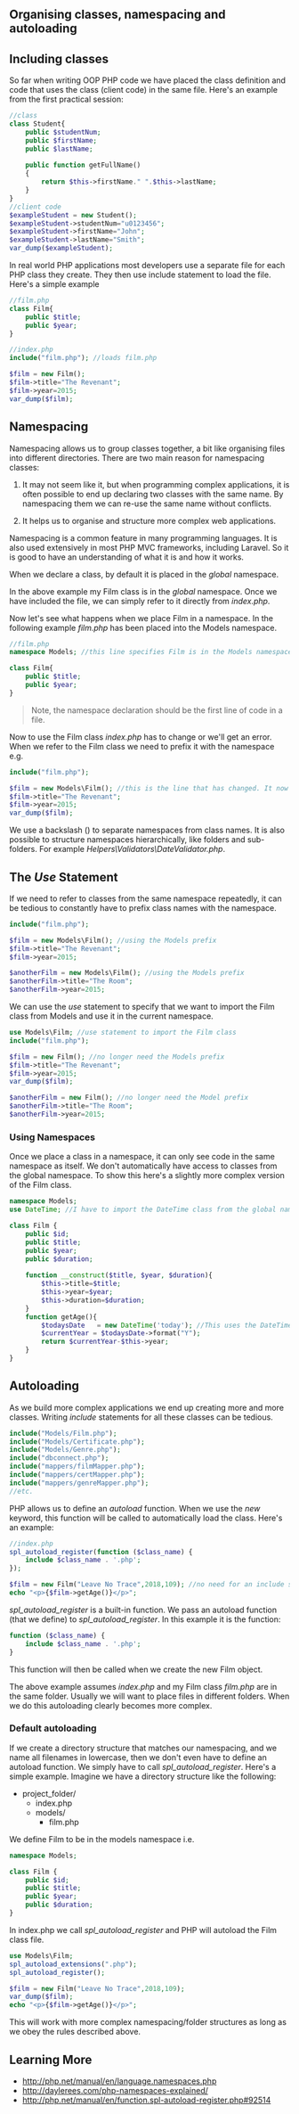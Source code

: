 ## Organising classes, namespacing and autoloading

## Including classes
So far when writing OOP PHP code we have placed the class definition and code that uses the class (client code) in the same file. Here's an example from the first practical session:
```php
//class
class Student{
    public $studentNum;
    public $firstName;
    public $lastName;
    
    public function getFullName()
    {
        return $this->firstName." ".$this->lastName;
    }
}
//client code
$exampleStudent = new Student();
$exampleStudent->studentNum="u0123456";
$exampleStudent->firstName="John";
$exampleStudent->lastName="Smith";
var_dump($exampleStudent);

```
In real world PHP applications most developers use a separate file for each PHP class they create. They then use include statement to load the file. Here's a simple example

```php
//film.php
class Film{
    public $title;
    public $year;
}

```

```php
//index.php
include("film.php"); //loads film.php

$film = new Film(); 
$film->title="The Revenant";
$film->year=2015;
var_dump($film);

```

## Namespacing 
Namespacing allows us to group classes together, a bit like organising files into different directories. There are two main reason for namespacing classes:

1. It may not seem like it, but when programming complex applications, it is often possible to end up declaring two classes with the same name. By namespacing them we can re-use the same name without conflicts.

2. It helps us to organise and structure more complex web applications. 

Namespacing is a common feature in many programming languages. It is also used extensively in most PHP MVC frameworks, including Laravel. So it is good to have an understanding of what it is and how it works. 

When we declare a class, by default it is placed in the *global* namespace.  

In the above example my Film class is in the *global* namespace. Once we have included the file, we can simply refer to it directly from *index.php*.

Now let's see what happens when we place Film in a namespace. In the following example *film.php* has been placed into the Models namespace.

```php
//film.php
namespace Models; //this line specifies Film is in the Models namespace

class Film{
	public $title;
	public $year;
}

```

> Note, the namespace declaration should be the first line of code in a file. 

Now to use the Film class *index.php* has to change or we'll get an error. When we refer to the Film class we need to prefix it with the namespace e.g.
 
```php
include("film.php");

$film = new Models\Film(); //this is the line that has changed. It now references the Models namespace
$film->title="The Revenant";
$film->year=2015;
var_dump($film);
```

We use a backslash (\) to separate namespaces from class names. It is also possible to structure namespaces hierarchically, like folders and sub-folders. For example *Helpers\Validators\DateValidator.php*.

## The *Use* Statement
If we need to refer to classes from the same namespace repeatedly, it can be tedious to constantly have to prefix class names with the namespace. 

```php
include("film.php");

$film = new Models\Film(); //using the Models prefix
$film->title="The Revenant";
$film->year=2015;

$anotherFilm = new Models\Film(); //using the Models prefix
$anotherFilm->title="The Room";
$anotherFilm->year=2015;
```

We can use the *use* statement to specify that we want to import the Film class from Models and use it in the current namespace.

```php
use Models\Film; //use statement to import the Film class
include("film.php");

$film = new Film(); //no longer need the Models prefix
$film->title="The Revenant";
$film->year=2015;
var_dump($film);

$anotherFilm = new Film(); //no longer need the Model prefix
$anotherFilm->title="The Room";
$anotherFilm->year=2015;

```

### Using Namespaces
Once we place a class in a namespace, it can only see code in the same namespace as itself. We don't automatically have access to classes from the global namespace. To show this here's a slightly more complex version of the Film class.

```php
namespace Models;
use DateTime; //I have to import the DateTime class from the global namespace

class Film {
    public $id;
    public $title;
    public $year;
    public $duration;
    
    function __construct($title, $year, $duration){
        $this->title=$title;
        $this->year=$year;
        $this->duration=$duration;
    }
    function getAge(){
        $todaysDate   = new DateTime('today'); //This uses the DateTime class
        $currentYear = $todaysDate->format("Y");
        return $currentYear-$this->year;
    }
}
```

## Autoloading
As we build more complex applications we end up creating more and more classes. Writing *include* statements for all these classes can be tedious. 

```php
include("Models/Film.php");
include("Models/Certificate.php");
include("Models/Genre.php");
include("dbconnect.php");
include("mappers/filmMapper.php");
include("mappers/certMapper.php");
include("mappers/genreMapper.php");
//etc.
```
PHP allows us to define an *autoload* function. When we use the *new* keyword, this function will be called to automatically load the class. Here's an example:

```php
//index.php
spl_autoload_register(function ($class_name) {
    include $class_name . '.php';
});

$film = new Film("Leave No Trace",2018,109); //no need for an include statement
echo "<p>{$film->getAge()}</p>";
```
*spl_autoload_register* is a built-in function. We pass an autoload function (that we define) to *spl_autoload_register*. In this example it is the function:
```php
function ($class_name) {
    include $class_name . '.php';
}
```
This function will then be called when we create the new Film object. 

The above example assumes *index.php* and my Film class *film.php* are in the same folder. Usually we will want to place files in different folders. When we do this autoloading clearly becomes more complex.


### Default autoloading
If we create a directory structure that matches our namespacing, and we name all filenames in lowercase, then we don't even have to define an autoload function. We simply have to call *spl_autoload_register*. Here's a simple example. Imagine we have a directory structure like the following:

- project_folder/
    - index.php 
    - models/
        - film.php 

We define Film to be in the models namespace i.e.
```php
namespace Models;

class Film {
    public $id;
    public $title;
    public $year;
    public $duration;
}
```
In index.php we call *spl_autoload_register* and PHP will autoload the Film class file. 

```php
use Models\Film;
spl_autoload_extensions(".php"); 
spl_autoload_register();

$film = new Film("Leave No Trace",2018,109);
var_dump($film);
echo "<p>{$film->getAge()}</p>";
```

This will work with more complex namespacing/folder structures as long as we obey the rules described above. 

## Learning More
* http://php.net/manual/en/language.namespaces.php
* http://daylerees.com/php-namespaces-explained/
* http://php.net/manual/en/function.spl-autoload-register.php#92514
